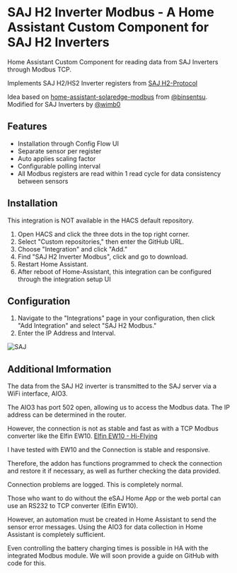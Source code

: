 # SAJ H2 Inverter Modbus - A Home Assistant Custom Component for SAJ H2 Inverters

Home Assistant Custom Component for reading data from SAJ Inverters through Modbus TCP.

Implements SAJ H2/HS2 Inverter registers from [SAJ H2-Protocol](https://github.com/stanus74/home-assistant-saj-h2-modbus/blob/main/H2-3~6K-S2%20single%20phase%20communication%20protocol%20-2022.12.02-EN.pdf)

Idea based on [home-assistant-solaredge-modbus](https://github.com/binsentsu/home-assistant-solaredge-modbus) from [@binsentsu](https://github.com/binsentsu). Modified for SAJ Inverters by [@wimb0](https://github.com/wimb0)

## Features

- Installation through Config Flow UI
- Separate sensor per register
- Auto applies scaling factor
- Configurable polling interval
- All Modbus registers are read within 1 read cycle for data consistency between sensors

## Installation

This integration is NOT available in the HACS default repository.

1. Open HACS and click the three dots in the top right corner.
2. Select "Custom repositories," then enter the GitHub URL.
3. Choose "Integration" and click "Add."
4. Find "SAJ H2 Inverter Modbus", click and go to download.
5. Restart Home Assistant.
6. After reboot of Home-Assistant, this integration can be configured through the integration setup UI

## Configuration

1. Navigate to the "Integrations" page in your configuration, then click "Add Integration" and select "SAJ H2 Modbus."
2. Enter the IP Address and Interval.

![SAJ](https://github.com/stanus74/home-assistant-saj-h2-modbus/raw/main/images/saj_h2_modbus/logo.png)

## Additional Imformation

The data from the SAJ H2 inverter is transmitted to the SAJ server via a WiFi interface, AIO3.

The AIO3 has port 502 open, allowing us to access the Modbus data. The IP address can be determined in the router.

However, the connection is not as stable and fast as with a TCP Modbus converter like the Elfin EW10. [Elfin EW10 - Hi-Flying](http://www.hi-flying.com/elfin-ew10-elfin-ew11)

I have tested with EW10 and the Connection is stable and responsive.

Therefore, the addon has functions programmed to check the connection and restore it if necessary, as well as further checking the data provided.

Connection problems are logged. This is completely normal.

Those who want to do without the eSAJ Home App or the web portal can use an RS232 to TCP converter (Elfin EW10).

However, an automation must be created in Home Assistant to send the sensor error messages.
Using the AIO3 for data collection in Home Assistant is completely sufficient.

Even controlling the battery charging times is possible in HA with the integrated Modbus module.
We will soon provide a guide on GitHub with code for this.